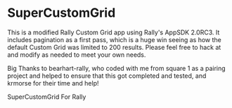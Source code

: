 SuperCustomGrid
===============

This is a modified Rally Custom Grid app using Rally's AppSDK 2.0RC3. It includes pagination as a first pass, which is a huge win seeing as how the default Custom Grid was limited to 200 results. Please feel free to hack at and modify as needed to meet your own needs.

Big Thanks to bearhart-rally, who coded with me from square 1 as a pairing project and helped to ensure that this got completed and tested, and krmorse for their time and help!

SuperCustomGrid For Rally

